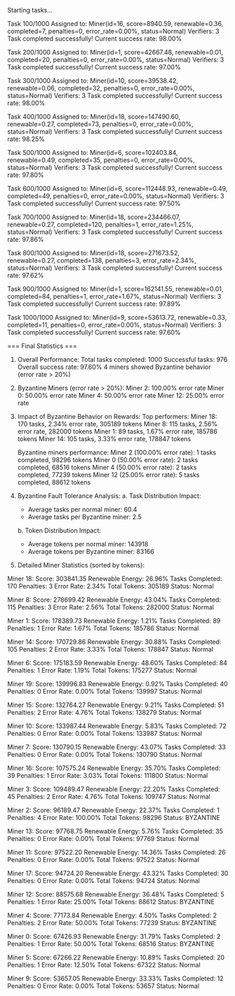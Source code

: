 Starting tasks...

Task 100/1000
Assigned to: Miner(id=16, score=8940.59, renewable=0.36, completed=7, penalties=0, error_rate=0.00%, status=Normal)
Verifiers: 3
Task completed successfully!
Current success rate: 98.00%

Task 200/1000
Assigned to: Miner(id=1, score=42667.48, renewable=0.01, completed=20, penalties=0, error_rate=0.00%, status=Normal)
Verifiers: 3
Task completed successfully!
Current success rate: 97.00%

Task 300/1000
Assigned to: Miner(id=10, score=39538.42, renewable=0.06, completed=32, penalties=0, error_rate=0.00%, status=Normal)
Verifiers: 3
Task completed successfully!
Current success rate: 98.00%

Task 400/1000
Assigned to: Miner(id=18, score=147490.60, renewable=0.27, completed=73, penalties=0, error_rate=0.00%, status=Normal)
Verifiers: 3
Task completed successfully!
Current success rate: 98.25%

Task 500/1000
Assigned to: Miner(id=6, score=102403.84, renewable=0.49, completed=35, penalties=0, error_rate=0.00%, status=Normal)
Verifiers: 3
Task completed successfully!
Current success rate: 97.80%

Task 600/1000
Assigned to: Miner(id=6, score=112448.93, renewable=0.49, completed=49, penalties=0, error_rate=0.00%, status=Normal)
Verifiers: 3
Task completed successfully!
Current success rate: 97.50%

Task 700/1000
Assigned to: Miner(id=18, score=234466.07, renewable=0.27, completed=120, penalties=1, error_rate=1.25%, status=Normal)
Verifiers: 3
Task completed successfully!
Current success rate: 97.86%

Task 800/1000
Assigned to: Miner(id=18, score=271673.52, renewable=0.27, completed=138, penalties=3, error_rate=2.34%, status=Normal)
Verifiers: 3
Task completed successfully!
Current success rate: 97.62%

Task 900/1000
Assigned to: Miner(id=1, score=162141.55, renewable=0.01, completed=84, penalties=1, error_rate=1.67%, status=Normal)
Verifiers: 3
Task completed successfully!
Current success rate: 97.89%

Task 1000/1000
Assigned to: Miner(id=9, score=53613.72, renewable=0.33, completed=11, penalties=0, error_rate=0.00%, status=Normal)
Verifiers: 3
Task completed successfully!
Current success rate: 97.60%

=== Final Statistics ===

1. Overall Performance:
   Total tasks completed: 1000
   Successful tasks: 976
   Overall success rate: 97.60%
   4 miners showed Byzantine behavior (error rate > 20%)

2. Byzantine Miners (error rate > 20%):
   Miner 2: 100.00% error rate
   Miner 0: 50.00% error rate
   Miner 4: 50.00% error rate
   Miner 12: 25.00% error rate

3. Impact of Byzantine Behavior on Rewards:
   Top performers:
   Miner 18: 170 tasks, 2.34% error rate, 305189 tokens
   Miner 8: 115 tasks, 2.56% error rate, 282000 tokens
   Miner 1: 89 tasks, 1.67% error rate, 185786 tokens
   Miner 14: 105 tasks, 3.33% error rate, 178847 tokens

   Byzantine miners performance:
   Miner 2 (100.00% error rate): 1 tasks completed, 98296 tokens
   Miner 0 (50.00% error rate): 2 tasks completed, 68516 tokens
   Miner 4 (50.00% error rate): 2 tasks completed, 77239 tokens
   Miner 12 (25.00% error rate): 5 tasks completed, 88612 tokens

4. Byzantine Fault Tolerance Analysis:
   a. Task Distribution Impact:
      - Average tasks per normal miner: 60.4
      - Average tasks per Byzantine miner: 2.5

   b. Token Distribution Impact:
      - Average tokens per normal miner: 143918
      - Average tokens per Byzantine miner: 83166

5. Detailed Miner Statistics (sorted by tokens):

Miner 18:
   Score: 303841.35
   Renewable Energy: 26.96%
   Tasks Completed: 170
   Penalties: 3
   Error Rate: 2.34%
   Total Tokens: 305189
   Status: Normal

Miner 8:
   Score: 278699.42
   Renewable Energy: 43.04%
   Tasks Completed: 115
   Penalties: 3
   Error Rate: 2.56%
   Total Tokens: 282000
   Status: Normal

Miner 1:
   Score: 178389.73
   Renewable Energy: 1.21%
   Tasks Completed: 89
   Penalties: 1
   Error Rate: 1.67%
   Total Tokens: 185786
   Status: Normal

Miner 14:
   Score: 170729.86
   Renewable Energy: 30.88%
   Tasks Completed: 105
   Penalties: 2
   Error Rate: 3.33%
   Total Tokens: 178847
   Status: Normal

Miner 6:
   Score: 175183.59
   Renewable Energy: 48.60%
   Tasks Completed: 84
   Penalties: 1
   Error Rate: 1.19%
   Total Tokens: 175277
   Status: Normal

Miner 19:
   Score: 139996.83
   Renewable Energy: 0.92%
   Tasks Completed: 40
   Penalties: 0
   Error Rate: 0.00%
   Total Tokens: 139997
   Status: Normal

Miner 15:
   Score: 132764.27
   Renewable Energy: 9.21%
   Tasks Completed: 51
   Penalties: 2
   Error Rate: 4.76%
   Total Tokens: 138279
   Status: Normal

Miner 10:
   Score: 133987.44
   Renewable Energy: 5.83%
   Tasks Completed: 72
   Penalties: 0
   Error Rate: 0.00%
   Total Tokens: 133987
   Status: Normal

Miner 7:
   Score: 130790.15
   Renewable Energy: 43.07%
   Tasks Completed: 33
   Penalties: 0
   Error Rate: 0.00%
   Total Tokens: 130790
   Status: Normal

Miner 16:
   Score: 107575.24
   Renewable Energy: 35.70%
   Tasks Completed: 39
   Penalties: 1
   Error Rate: 3.03%
   Total Tokens: 111800
   Status: Normal

Miner 3:
   Score: 109489.47
   Renewable Energy: 22.20%
   Tasks Completed: 45
   Penalties: 2
   Error Rate: 4.76%
   Total Tokens: 109747
   Status: Normal

Miner 2:
   Score: 96189.47
   Renewable Energy: 22.37%
   Tasks Completed: 1
   Penalties: 4
   Error Rate: 100.00%
   Total Tokens: 98296
   Status: BYZANTINE

Miner 13:
   Score: 97768.75
   Renewable Energy: 5.76%
   Tasks Completed: 35
   Penalties: 0
   Error Rate: 0.00%
   Total Tokens: 97769
   Status: Normal

Miner 11:
   Score: 97522.20
   Renewable Energy: 14.36%
   Tasks Completed: 26
   Penalties: 0
   Error Rate: 0.00%
   Total Tokens: 97522
   Status: Normal

Miner 17:
   Score: 94724.20
   Renewable Energy: 43.32%
   Tasks Completed: 30
   Penalties: 0
   Error Rate: 0.00%
   Total Tokens: 94724
   Status: Normal

Miner 12:
   Score: 88575.68
   Renewable Energy: 36.48%
   Tasks Completed: 5
   Penalties: 1
   Error Rate: 25.00%
   Total Tokens: 88612
   Status: BYZANTINE

Miner 4:
   Score: 77173.84
   Renewable Energy: 4.50%
   Tasks Completed: 2
   Penalties: 2
   Error Rate: 50.00%
   Total Tokens: 77239
   Status: BYZANTINE

Miner 0:
   Score: 67426.93
   Renewable Energy: 31.79%
   Tasks Completed: 2
   Penalties: 1
   Error Rate: 50.00%
   Total Tokens: 68516
   Status: BYZANTINE

Miner 5:
   Score: 67266.22
   Renewable Energy: 10.89%
   Tasks Completed: 20
   Penalties: 1
   Error Rate: 12.50%
   Total Tokens: 67322
   Status: Normal

Miner 9:
   Score: 53657.05
   Renewable Energy: 33.33%
   Tasks Completed: 12
   Penalties: 0
   Error Rate: 0.00%
   Total Tokens: 53657
   Status: Normal